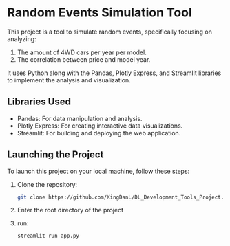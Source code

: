 # Random Events Simulation Tool

This project is a tool to simulate random events, specifically focusing on analyzing:
1. The amount of 4WD cars per year per model. 
2. The correlation between price and model year.

It uses Python along with the Pandas, Plotly Express, and Streamlit libraries to implement the analysis and visualization.

## Libraries Used

- Pandas: For data manipulation and analysis.
- Plotly Express: For creating interactive data visualizations.
- Streamlit: For building and deploying the web application.

## Launching the Project

To launch this project on your local machine, follow these steps:

1. Clone the repository:

   ```bash
   git clone https://github.com/KingDanL/DL_Development_Tools_Project.git
2. Enter the root directory of the project
3. run:
   ```bash
   streamlit run app.py
